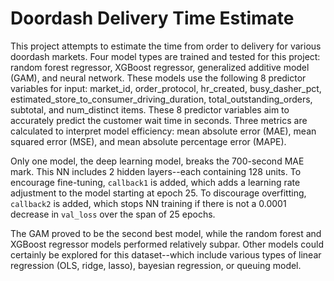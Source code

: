 # Doordash Delivery Time Estimate

This project attempts to estimate the time from order to delivery for various doordash markets. Four model types are trained and tested for this project: random forest regressor, XGBoost regressor, generalized additive model (GAM), and neural network. These models use the following 8 predictor variables for input: market_id, order_protocol, hr_created, busy_dasher_pct, estimated_store_to_consumer_driving_duration, total_outstanding_orders, subtotal, and num_distinct items. These 8 predictor variables aim to accurately predict the customer wait time in seconds. Three metrics are calculated to interpret model efficiency: mean absolute error (MAE), mean squared error (MSE), and mean absolute percentage error (MAPE). 

Only one model, the deep learning model, breaks the 700-second MAE mark. This NN includes 2 hidden layers--each containing 128 units. To encourage fine-tuning, `callback1` is added, which adds a learning rate adjustment to the model starting at epoch 25. To discourage overfitting, `callback2` is added, which stops NN training if there is not a 0.0001 decrease in `val_loss` over the span of 25 epochs.

The GAM proved to be the second best model, while the random forest and XGBoost regressor models performed relatively subpar. Other models could certainly be explored for this dataset--which include various types of linear regression (OLS, ridge, lasso), bayesian regression, or queuing model.

